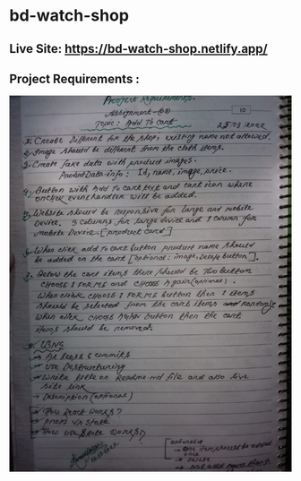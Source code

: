 # bd-watch-shop

## Live Site: https://bd-watch-shop.netlify.app/


## Project Requirements :

<img src="./images/proj-req.jpeg">